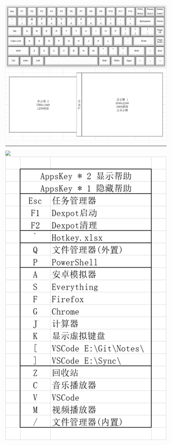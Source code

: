
![](./image/keyboard.png)
![](./image/Screen.png)

---

![](./image/Hotkey/Windows.png)
![](./image/Hotkey/Appskey.png)

